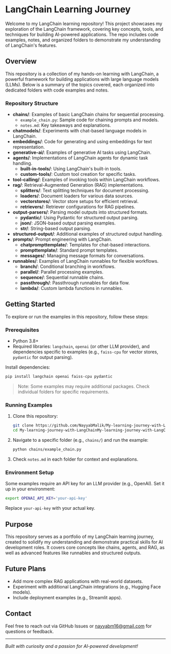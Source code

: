 # LangChain Learning Journey

Welcome to my LangChain learning repository! This project showcases my exploration of the LangChain framework, covering key concepts, tools, and techniques for building AI-powered applications. The repo includes code examples, notes, and organized folders to demonstrate my understanding of LangChain's features.

## Overview

This repository is a collection of my hands-on learning with LangChain, a powerful framework for building applications with large language models (LLMs). Below is a summary of the topics covered, each organized into dedicated folders with code examples and notes.

### Repository Structure

- **chains/**: Examples of basic LangChain chains for sequential processing.
  - `example_chain.py`: Sample code for chaining prompts and models.
  - `notes.md`: Key takeaways and explanations.
- **chatmodels/**: Experiments with chat-based language models in LangChain.
- **embeddings/**: Code for generating and using embeddings for text representation.
- **generative-ai/**: Examples of generative AI tasks using LangChain.
- **agents/**: Implementations of LangChain agents for dynamic task handling.
  - **built-in-tools/**: Using LangChain's built-in tools.
  - **custom-tools/**: Custom tool creation for specific tasks.
- **tool-calling/**: Examples of invoking tools within LangChain workflows.
- **rag/**: Retrieval-Augmented Generation (RAG) implementations.
  - **splitters/**: Text splitting techniques for document processing.
  - **loaders/**: Document loaders for various data sources.
  - **vectorstores/**: Vector store setups for efficient retrieval.
  - **retrievers/**: Retriever configurations for RAG pipelines.
- **output-parsers/**: Parsing model outputs into structured formats.
  - **pydantic/**: Using Pydantic for structured output parsing.
  - **json/**: JSON-based output parsing examples.
  - **str/**: String-based output parsing.
- **structured-output/**: Additional examples of structured output handling.
- **prompts/**: Prompt engineering with LangChain.
  - **chatprompttemplate/**: Templates for chat-based interactions.
  - **prompttemplate/**: Standard prompt templates.
  - **messages/**: Managing message formats for conversations.
- **runnables/**: Examples of LangChain runnables for flexible workflows.
  - **branch/**: Conditional branching in workflows.
  - **parallel/**: Parallel processing examples.
  - **sequence/**: Sequential runnable chains.
  - **passthrough/**: Passthrough runnables for data flow.
  - **lambda/**: Custom lambda functions in runnables.

## Getting Started

To explore or run the examples in this repository, follow these steps:

### Prerequisites

- Python 3.8+
- Required libraries: `langchain`, `openai` (or other LLM provider), and dependencies specific to examples (e.g., `faiss-cpu` for vector stores, `pydantic` for output parsing).

Install dependencies:

```bash
pip install langchain openai faiss-cpu pydantic
```

> Note: Some examples may require additional packages. Check individual folders for specific requirements.

### Running Examples

1. Clone this repository:

   ```bash
   git clone https://github.com/NayyabMalik/My-learning-journey-with-LangChainNayyabMalik/My-learning-journey-with-LangChain
   cd My-learning-journey-with-LangChainMy-learning-journey-with-LangChain
   ```
2. Navigate to a specific folder (e.g., `chains/`) and run the example:

   ```bash
   python chains/example_chain.py
   ```
3. Check `notes.md` in each folder for context and explanations.

### Environment Setup

Some examples require an API key for an LLM provider (e.g., OpenAI). Set it up in your environment:

```bash
export OPENAI_API_KEY='your-api-key'
```

Replace `your-api-key` with your actual key.

## Purpose

This repository serves as a portfolio of my LangChain learning journey, created to solidify my understanding and demonstrate practical skills for AI development roles. It covers core concepts like chains, agents, and RAG, as well as advanced features like runnables and structured outputs.

## Future Plans

- Add more complex RAG applications with real-world datasets.
- Experiment with additional LangChain integrations (e.g., Hugging Face models).
- Include deployment examples (e.g., Streamlit apps).

## Contact

Feel free to reach out via GitHub Issues or nayyabm16@gmail.com for questions or feedback.

---

*Built with curiosity and a passion for AI-powered development!*